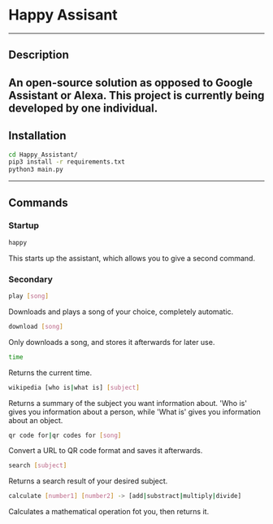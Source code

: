 # Happy Assisant
---
## Description
An open-source solution as opposed to Google Assistant or Alexa. This project is currently being developed by one individual.
---
## Installation
```bash
cd Happy_Assistant/
pip3 install -r requirements.txt
python3 main.py
```
---
## Commands
### Startup
```bash
happy
```
This starts up the assistant, which allows you to give a second command.

### Secondary
```bash
play [song]
```
Downloads and plays a song of your choice, completely automatic.

```bash
download [song]
```
Only downloads a song, and stores it afterwards for later use.

```bash
time
```
Returns the current time.

```bash
wikipedia [who is|what is] [subject]
```
Returns a summary of the subject you want information about. 'Who is' gives you information about a person, while 'What is' gives you information about an object.

```bash
qr code for|qr codes for [song]
```
Convert a URL to QR code format and saves it afterwards.

```bash
search [subject]
```
Returns a search result of your desired subject.

```bash
calculate [number1] [number2] -> [add|substract|multiply|divide]
```
Calculates a mathematical operation fot you, then returns it.